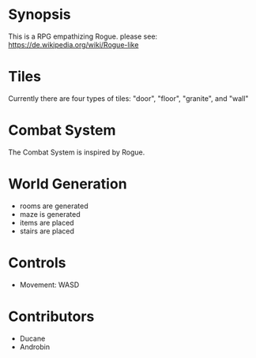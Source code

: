 # Synopsis
This is a RPG empathizing Rogue. please see:  
https://de.wikipedia.org/wiki/Rogue-like

# Tiles
Currently there are four types of tiles:
"door", "floor", "granite", and "wall"

# Combat System
The Combat System is inspired by Rogue.

# World Generation
 - rooms are generated
 - maze is generated
 - items are placed
 - stairs are placed

# Controls
 - Movement: WASD

# Contributors
 - Ducane
 - Androbin